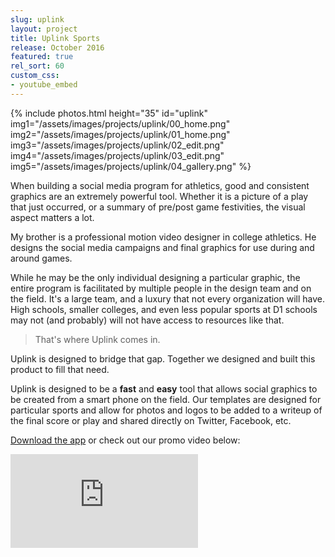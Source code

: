 ```yaml
---
slug: uplink
layout: project
title: Uplink Sports
release: October 2016
featured: true
rel_sort: 60
custom_css:
- youtube_embed
---
```


{% include photos.html
  height="35" id="uplink"
  img1="/assets/images/projects/uplink/00_home.png"
  img2="/assets/images/projects/uplink/01_home.png"
  img3="/assets/images/projects/uplink/02_edit.png"
  img4="/assets/images/projects/uplink/03_edit.png"
  img5="/assets/images/projects/uplink/04_gallery.png"
%}

When building a social media program for athletics, good and consistent graphics
are an extremely powerful tool. Whether it is a picture of a play that just occurred,
or a summary of pre/post game festivities, the visual aspect matters a lot.

My brother is a professional motion video designer in college athletics. He designs
the social media campaigns and final graphics for use during and around games.

While he may be the only individual designing a particular graphic, the entire
program is facilitated by multiple people in the design team and on the field.
It's a large team, and a luxury that not every organization will have. High schools,
smaller colleges, and even less popular sports at D1 schools may not (and probably)
will not have access to resources like that.

> That's where Uplink comes in.

Uplink is designed to bridge that gap. Together we designed and built this product
to fill that need.

Uplink is designed to be a **fast** and **easy** tool that allows social graphics to
be created from a smart phone on the field. Our templates are designed for particular
sports and allow for photos and logos to be added to a writeup of the final score or play
and shared directly on Twitter, Facebook, etc.

[Download the app](https://itunes.apple.com/us/app/uplink-sports/id1110791566?mt=8) or
check out our promo video below:

<div class="video-container">
<iframe class="video" src="https://www.youtube.com/embed/woP3u6Mk9Pg" frameborder="0" allowfullscreen></iframe>
</div>

